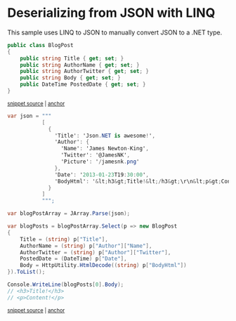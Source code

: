 # Deserializing from JSON with LINQ

This sample uses LINQ to JSON to manually convert JSON to a .NET type.

<!-- snippet: DeserializeWithLinqTypes -->
<a id='snippet-DeserializeWithLinqTypes'></a>
```cs
public class BlogPost
{
    public string Title { get; set; }
    public string AuthorName { get; set; }
    public string AuthorTwitter { get; set; }
    public string Body { get; set; }
    public DateTime PostedDate { get; set; }
}
```
<sup><a href='/src/ArgonTests/Documentation/Samples/Linq/DeserializeWithLinq.cs#L9-L20' title='Snippet source file'>snippet source</a> | <a href='#snippet-DeserializeWithLinqTypes' title='Start of snippet'>anchor</a></sup>
<!-- endSnippet -->

<!-- snippet: DeserializeWithLinqUsage -->
<a id='snippet-DeserializeWithLinqUsage'></a>
```cs
var json = """
           [
             {
               'Title': 'Json.NET is awesome!',
               'Author': {
                 'Name': 'James Newton-King',
                 'Twitter': '@JamesNK',
                 'Picture': '/jamesnk.png'
               },
               'Date': '2013-01-23T19:30:00',
               'BodyHtml': '&lt;h3&gt;Title!&lt;/h3&gt;\r\n&lt;p&gt;Content!&lt;/p&gt;'
             }
           ]
           """;

var blogPostArray = JArray.Parse(json);

var blogPosts = blogPostArray.Select(p => new BlogPost
{
    Title = (string) p["Title"],
    AuthorName = (string) p["Author"]["Name"],
    AuthorTwitter = (string) p["Author"]["Twitter"],
    PostedDate = (DateTime) p["Date"],
    Body = HttpUtility.HtmlDecode((string) p["BodyHtml"])
}).ToList();

Console.WriteLine(blogPosts[0].Body);
// <h3>Title!</h3>
// <p>Content!</p>
```
<sup><a href='/src/ArgonTests/Documentation/Samples/Linq/DeserializeWithLinq.cs#L25-L57' title='Snippet source file'>snippet source</a> | <a href='#snippet-DeserializeWithLinqUsage' title='Start of snippet'>anchor</a></sup>
<!-- endSnippet -->
